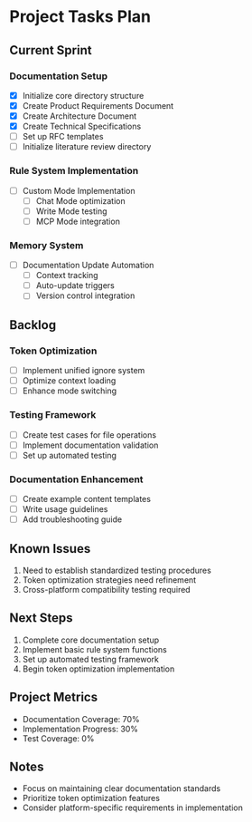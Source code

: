 # Project Tasks Plan

## Current Sprint

### Documentation Setup
- [x] Initialize core directory structure
- [x] Create Product Requirements Document
- [x] Create Architecture Document
- [x] Create Technical Specifications
- [ ] Set up RFC templates
- [ ] Initialize literature review directory

### Rule System Implementation
- [ ] Custom Mode Implementation
  - [ ] Chat Mode optimization
  - [ ] Write Mode testing
  - [ ] MCP Mode integration

### Memory System
- [ ] Documentation Update Automation
  - [ ] Context tracking
  - [ ] Auto-update triggers
  - [ ] Version control integration

## Backlog

### Token Optimization
- [ ] Implement unified ignore system
- [ ] Optimize context loading
- [ ] Enhance mode switching

### Testing Framework
- [ ] Create test cases for file operations
- [ ] Implement documentation validation
- [ ] Set up automated testing

### Documentation Enhancement
- [ ] Create example content templates
- [ ] Write usage guidelines
- [ ] Add troubleshooting guide

## Known Issues
1. Need to establish standardized testing procedures
2. Token optimization strategies need refinement
3. Cross-platform compatibility testing required

## Next Steps
1. Complete core documentation setup
2. Implement basic rule system functions
3. Set up automated testing framework
4. Begin token optimization implementation

## Project Metrics
- Documentation Coverage: 70%
- Implementation Progress: 30%
- Test Coverage: 0%

## Notes
- Focus on maintaining clear documentation standards
- Prioritize token optimization features
- Consider platform-specific requirements in implementation